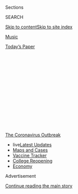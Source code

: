 <div id="app">

<div>

<div>

<div>

<div class="NYTAppHideMasthead css-1q2w90k e1suatyy0">

<div class="section css-ui9rw0 e1suatyy2">

<div class="css-eph4ug er09x8g0">

<div class="css-6n7j50">

</div>

<span class="css-1dv1kvn">Sections</span>

<div class="css-10488qs">

<span class="css-1dv1kvn">SEARCH</span>

</div>

[Skip to content](#site-content)[Skip to site
index](#site-index)

</div>

<div id="masthead-section-label" class="css-1wr3we4 eaxe0e00">

[Music](https://www.nytimes.com/section/arts/music)

</div>

<div class="css-10698na e1huz5gh0">

</div>

</div>

<div id="masthead-bar-one" class="section hasLinks css-15hmgas e1csuq9d3">

<div class="css-uqyvli e1csuq9d0">

</div>

<div class="css-1uqjmks e1csuq9d1">

</div>

<div class="css-9e9ivx">

[](https://myaccount.nytimes.com/auth/login?response_type=cookie&client_id=vi)

</div>

<div class="css-1bvtpon e1csuq9d2">

[Today’s
Paper](https://www.nytimes.com/section/todayspaper)

</div>

</div>

</div>

</div>

<div data-aria-hidden="false">

<div id="site-content" data-role="main">

<div>

<div class="css-1aor85t" style="opacity:0.000000001;z-index:-1;visibility:hidden">

<div class="css-1hqnpie">

<div class="css-epjblv">

<span class="css-17xtcya">[Music](/section/arts/music)</span><span class="css-x15j1o">|</span><span class="css-fwqvlz">John
Prine, Who Chronicled the Human Condition in Song, Dies at
73</span>

</div>

<div class="css-k008qs">

<div class="css-1iwv8en">

<span class="css-18z7m18"></span>

<div>

</div>

</div>

<span class="css-1n6z4y">https://nyti.ms/2Rj7NdB</span>

<div class="css-1705lsu">

<div class="css-4xjgmj">

<div class="css-4skfbu" data-role="toolbar" data-aria-label="Social Media Share buttons, Save button, and Comments Panel with current comment count" data-testid="share-tools">

  - 
  - 
  - 
  - 
    
    <div class="css-6n7j50">
    
    </div>

  - 
  - 

</div>

</div>

</div>

</div>

</div>

</div>

<div id="NYT_TOP_BANNER_REGION" class="css-13pd83m">

<div>

<div id="styln-prism-menu-1592847958612" class="section interactive-content interactive-size-medium css-1edisqu">

<div class="css-17ih8de interactive-body">

<div id="scroll-container" class="css-1gj85ro">

[<span class="styln-title-wrap"><span class="css-1pje3qr">The
Coronavirus</span><span class="css-1pje3qr">
Outbreak</span></span>](https://www.nytimes.com/news-event/coronavirus?action=click&pgtype=Article&state=default&region=TOP_BANNER&context=storylines_menu)

  - <span class="css-kqxiym" data-emphasize="true">live</span>[Latest
    Updates](https://www.nytimes.com/2020/08/03/world/coronavirus-covid-19.html?action=click&pgtype=Article&state=default&region=TOP_BANNER&context=storylines_menu)
  - [Maps and
    Cases](https://www.nytimes.com/interactive/2020/us/coronavirus-us-cases.html?action=click&pgtype=Article&state=default&region=TOP_BANNER&context=storylines_menu)
  - [Vaccine
    Tracker](https://www.nytimes.com/interactive/2020/science/coronavirus-vaccine-tracker.html?action=click&pgtype=Article&state=default&region=TOP_BANNER&context=storylines_menu)
  - [College
    Reopening](https://www.nytimes.com/2020/08/02/us/covid-college-reopening.html?action=click&pgtype=Article&state=default&region=TOP_BANNER&context=storylines_menu)
  - [Economy](https://www.nytimes.com/live/2020/08/03/business/stock-market-today-coronavirus?action=click&pgtype=Article&state=default&region=TOP_BANNER&context=storylines_menu)

</div>

</div>

</div>

</div>

</div>

<div id="top-wrapper" class="css-1sy8kpn">

<div id="top-slug" class="css-l9onyx">

Advertisement

</div>

[Continue reading the main
story](#after-top)

<div class="ad top-wrapper" style="text-align:center;height:100%;display:block;min-height:250px">

<div id="top" class="place-ad" data-position="top" data-size-key="top">

</div>

</div>

<div id="after-top">

</div>

</div>

<div>

<div id="sponsor-wrapper" class="css-1hyfx7x">

<div id="sponsor-slug" class="css-19vbshk">

Supported by

</div>

[Continue reading the main
story](#after-sponsor)

<div id="sponsor" class="ad sponsor-wrapper" style="text-align:center;height:100%;display:block">

</div>

<div id="after-sponsor">

</div>

</div>

<div class="css-186x18t">

Those we’ve lost

</div>

<div class="css-1vkm6nb ehdk2mb0">

# John Prine, Who Chronicled the Human Condition in Song, Dies at 73

</div>

A singer and songwriter with a raspy voice and a gift for offbeat humor,
he was revered by his peers, including Bob Dylan. He died of the
coronavirus.

<div class="css-79elbk" data-testid="photoviewer-wrapper">

<div class="css-z3e15g" data-testid="photoviewer-wrapper-hidden">

</div>

<div class="css-1a48zt4 ehw59r15" data-testid="photoviewer-children">

![<span class="css-16f3y1r e13ogyst0" data-aria-hidden="true">John Prine
in 2010. In the 1970s, music writers were eager to crown a successor to
Bob Dylan, and Mr. Prine, with his sandpapery voice and literate way
with a song, came ready to order.
</span><span class="css-cnj6d5 e1z0qqy90" itemprop="copyrightHolder"><span class="css-1ly73wi e1tej78p0">Credit...</span><span><span>Chad
Batka for The New York
Times</span></span></span>](https://static01.nyt.com/images/2020/04/09/obituaries/09prine1/merlin_36473839_a6429490-8597-41fe-a497-0e482cfd32de-articleLarge.jpg?quality=75&auto=webp&disable=upscale)

</div>

</div>

<div class="css-18e8msd">

<div class="css-vp77d3 epjyd6m0">

<div class="css-1baulvz">

By [<span class="css-1baulvz last-byline" itemprop="name">William
Grimes</span>](https://www.nytimes.com/by/william-grimes)

</div>

</div>

  - 
    
    <div class="css-ld3wwf e16638kd2">
    
    Published April 7, 2020Updated April 16,
    2020
    
    </div>

  - 
    
    <div class="css-4xjgmj">
    
    <div class="css-pvvomx" data-role="toolbar" data-aria-label="Social Media Share buttons, Save button, and Comments Panel with current comment count" data-testid="share-tools">
    
      - 
      - 
      - 
      - 
        
        <div class="css-6n7j50">
        
        </div>
    
      - 
      - 
    
    </div>
    
    </div>

</div>

</div>

<div class="section meteredContent css-1r7ky0e" name="articleBody" itemprop="articleBody">

<div class="css-1fanzo5 StoryBodyCompanionColumn">

<div class="css-53u6y8">

*This obituary is part of a series about* [*people who have died in the
coronavirus
pandemic*](https://www.nytimes.com/series/people-who-have-died-of-the-coronavirus)*.*

John Prine, the raspy-voiced country-folk singer whose ingenious lyrics
to songs by turns poignant, angry and comic made him a favorite of Bob
Dylan, Kris Kristofferson and others, died on Tuesday in Nashville. He
was 73.

The cause was complications of the coronavirus, his family said.

</div>

</div>

<div>

</div>

<div class="css-1fanzo5 StoryBodyCompanionColumn">

<div class="css-53u6y8">

Mr. Prine [underwent cancer surgery
in 1998](https://oralcancerfoundation.org/people/arts-entertainment/john-prine/)
to remove a tumor in his neck identified as squamous cell cancer, which
had damaged his vocal cords. In 2013, he had part of one lung removed to
treat lung cancer. He had been hospitalized since late last month.

</div>

</div>

<div class="css-1fanzo5 StoryBodyCompanionColumn">

<div class="css-53u6y8">

Mr. Prine was a relative unknown in 1970 when Mr. Kristofferson heard
him play one night at a Chicago club called the Earl of Old Town,
dragged there by the singer-songwriter Steve Goodman. Mr. Kristofferson
was performing in Chicago at the time at the Quiet Knight. Mr. Prine
treated him to a brief after-hours performance of material that, Mr.
Kristofferson later wrote, “was unlike anything I’d heard before.”

</div>

</div>

<div class="css-79elbk" data-testid="photoviewer-wrapper">

<div class="css-z3e15g" data-testid="photoviewer-wrapper-hidden">

</div>

<div class="css-1a48zt4 ehw59r15" data-testid="photoviewer-children">

![<span class="css-16f3y1r e13ogyst0" data-aria-hidden="true">Mr. Prine
in 1975. “No way somebody this young can be writing so heavy,” Kris
Kristofferson once said. “John Prine is so good, we may have to break
his
thumbs.”</span><span class="css-cnj6d5 e1z0qqy90" itemprop="copyrightHolder"><span class="css-1ly73wi e1tej78p0">Credit...</span><span>Tom
Hill/WireImage</span></span>](https://static01.nyt.com/images/2020/03/29/us/00prine-image7/00prine-image7-articleLarge.jpg?quality=75&auto=webp&disable=upscale)

</div>

</div>

<div class="css-1fanzo5 StoryBodyCompanionColumn">

<div class="css-53u6y8">

A few weeks later, when Mr. Prine was in New York, Mr. Kristofferson
invited him onstage at the Bitter End in Greenwich Village, where he was
appearing with Carly Simon, and introduced him to the audience.

“No way somebody this young can be writing so heavy,” he said. “John
Prine is so good, we may have to break his thumbs.”

The record executive Jerry Wexler, who was in the audience, signed Mr.
Prine to a contract with Atlantic Records the next day.

Music writers at the time were eager to crown a successor to Mr. Dylan,
and Mr. Prine, with his nasal, sandpapery voice and literate way with a
song, came ready to order. His debut album, called simply “John Prine”
and released in 1971, included songs that became his signatures. Some
gained wider fame after being recorded by other artists.

</div>

</div>

<div class="css-cfo9c3">

</div>

<div class="css-1fanzo5 StoryBodyCompanionColumn">

<div class="css-53u6y8">

They included “Sam Stone,” about a drug-addicted war veteran (with the
unforgettable refrain “There’s a hole in Daddy’s arm where all the money
goes”); “Hello in There,” a heart-rending evocation of old age and
loneliness; and “Angel From Montgomery,” the hard-luck lament of a
middle-aged woman dreaming about a better life, later made famous by
Bonnie Raitt.

“He’s a true folk singer in the best folk tradition, cutting right to
the heart of things, as pure and simple as rain,” Ms. Raitt told Rolling
Stone in 1992.

Mr. Dylan, listing his favorite songwriters in [a 2009
interview](https://www.huffpost.com/entry/bob-dylan-exclusive-inter_n_187216),
put Mr. Prine front and center. “Prine’s stuff is pure Proustian
existentialism,” he said. “Midwestern mind trips to the nth degree. And
he writes beautiful
songs.”

</div>

</div>

<div class="css-79elbk" data-testid="photoviewer-wrapper">

<div class="css-z3e15g" data-testid="photoviewer-wrapper-hidden">

</div>

<div class="css-1a48zt4 ehw59r15" data-testid="photoviewer-children">

<div class="css-1xdhyk6 erfvjey0">

<span class="css-1ly73wi e1tej78p0">Image</span>

<div class="css-zjzyr8">

<div data-testid="lazyimage-container" style="height:302.24444444444447px">

</div>

</div>

</div>

<span class="css-16f3y1r e13ogyst0" data-aria-hidden="true">Mr. Prine in
1993 with Bonnie Raitt, who made famous his song “Angel From
Montgomery,” the hard-luck lament of a middle-aged woman dreaming
about a better
life.</span><span class="css-cnj6d5 e1z0qqy90" itemprop="copyrightHolder"><span class="css-1ly73wi e1tej78p0">Credit...</span><span>Denise
Sofranko/Michael Ochs Archives via Getty Images</span></span>

</div>

</div>

<div class="css-1fanzo5 StoryBodyCompanionColumn">

<div class="css-53u6y8">

John Prine was born on Oct. 10, 1946, in Maywood, Ill., a working-class
suburb of Chicago, to William and Verna (Hamm) Prine. His father, a
tool-and-die maker at the American Can Company, and his mother had moved
from the coal town of Paradise, Ky., in the 1930s.

</div>

</div>

<div class="css-1fanzo5 StoryBodyCompanionColumn">

<div class="css-53u6y8">

Mr. Prine later wrote a ruefully bitter song titled
[“Paradise,”](https://www.youtube.com/watch?v=ediaZ5DhYjw) in which
he sang:

> The coal company came with the world’s largest shovel  
> And they tortured the timber and stripped all the land  
> Well, they dug for their coal till the land was forsaken  
> Then they wrote it all down as the progress of man

John grew up in a country music-loving family. He learned guitar as a
young teenager from his grandfather and brother and began writing songs.

After graduating from high school, he worked for the Post Office for two
years before being drafted into the Army, which sent him to West Germany
in charge of the motor pool at his base. After being discharged, he
resumed his mail route, in and around his hometown, composing songs in
his head.

“I always likened the mail route to a library with no books,” he wrote
on his [website](http://johnprine.net/ "John Prine website"). “I passed
the time each day making up these little ditties.”

<div class="css-79elbk" data-testid="photoviewer-wrapper">

<div class="css-z3e15g" data-testid="photoviewer-wrapper-hidden">

</div>

<div class="css-1a48zt4 ehw59r15" data-testid="photoviewer-children">

<div class="css-zgakxe erfvjey0">

<span class="css-1ly73wi e1tej78p0">Image</span>

<div class="css-zjzyr8">

<div data-testid="lazyimage-container" style="height:580px">

</div>

</div>

</div>

<span class="css-16f3y1r e13ogyst0" data-aria-hidden="true">Mr. Prine in
1992 when he won the Grammy Award for best contemporary folk
album.</span><span class="css-cnj6d5 e1z0qqy90" itemprop="copyrightHolder"><span class="css-1ly73wi e1tej78p0">Credit...</span><span>Rick
Maiman/Sygma via Getty Images)</span></span>

</div>

</div>

Reluctantly, he took the stage for the first time at an open-mic night
at a small Chicago club called the Fifth Peg, where his performance met
with profound silence from the audience. “They just sat there,” Mr.
Prine later wrote. “They didn’t even applaud, they just looked at me.”

Then the clapping began. “It was like I found out all of a sudden that I
could communicate deep feelings and emotions,” he wrote. “And to find
that out all at once was amazing.”

</div>

</div>

<div class="css-1fanzo5 StoryBodyCompanionColumn">

<div class="css-53u6y8">

Not long after, Roger Ebert, the film critic for The Chicago Sun-Times,
wandered into the club while Mr. Prine was performing. He liked what he
heard and wrote Mr. Prine’s [first
review](http://www.rogerebert.com/balder-and-dash/john-prine-american-legend "Roger Ebert review of John Prine"),
under the headline “Singing Mailman Who Delivers a Powerful Message in a
Few Words.”

“He appears onstage with such modesty he almost seems to be backing into
the spotlight,” Mr. Ebert wrote. “He sings rather quietly, and his
guitar work is good, but he doesn’t show off. He starts slow. But after
a song or two, even the drunks in the room begin to listen to his
lyrics. And then he has you.”

Mr. Prine had a particular gift for offbeat humor, reflected in songs
like “Jesus, the Missing Years,” “Some Humans Ain’t Human,” “Sabu Visits
the Twin Cities Alone” and the antiwar screed “Your Flag Decal Won’t Get
You Into Heaven Anymore.”

“I guess what I always found funny was the human condition,” he told the
British newspaper [The Daily
Telegraph](http://www.telegraph.co.uk/culture/music/rockandpopfeatures/9853440/John-Prine-I-find-the-human-condition-funny.html "Telegraph article on John Prine")
in 2013. “There is a certain comedy and pathos to trouble and
accidents.”

</div>

</div>

<div class="css-cfo9c3">

</div>

<div class="css-1fanzo5 StoryBodyCompanionColumn">

<div class="css-53u6y8">

After recording several albums for Atlantic and Asylum, he started his
own label, Oh Boy Records, in 1984. He never had a hit record, but he
commanded a loyal audience that ensured steady if modest sales for his
albums and a durable concert career.

</div>

</div>

<div class="css-1fanzo5 StoryBodyCompanionColumn">

<div class="css-53u6y8">

In 1992, his album [“The Missing
Years,”](https://www.youtube.com/watch?v=6jKopYJfjeQ&list=OLAK5uy_lBOa4ysIPMfrphlG1IqSDyeubh6uwC-vk)
with guest appearances by Bruce Springsteen, Tom Petty and other
artists, won a Grammy Award for best contemporary folk recording. He
received a second Grammy in the same category in 2006 for the album
“Fair and Square.”

Mr. Prine, who lived in Nashville, was divorced twice. He is survived by
his wife, Fiona Whelan Prine, a native of Ireland whom he married in
1996; three sons, Jody, Jack and Tommy; two brothers, Dave and Billy;
and three grandchildren.

In 2017, Mr. Prine published “John Prine Beyond Words,” a collection of
lyrics, guitar chords, commentary and photographs from his own
archive.

</div>

</div>

<div class="css-79elbk" data-testid="photoviewer-wrapper">

<div class="css-z3e15g" data-testid="photoviewer-wrapper-hidden">

</div>

<div class="css-1a48zt4 ehw59r15" data-testid="photoviewer-children">

<div class="css-1xdhyk6 erfvjey0">

<span class="css-1ly73wi e1tej78p0">Image</span>

<div class="css-zjzyr8">

<div data-testid="lazyimage-container" style="height:257.77777777777777px">

</div>

</div>

</div>

<span class="css-16f3y1r e13ogyst0" data-aria-hidden="true">“I guess
what I always found funny was the human condition,” Mr. Prine once
said.</span><span class="css-cnj6d5 e1z0qqy90" itemprop="copyrightHolder"><span class="css-1ly73wi e1tej78p0">Credit...</span><span>Kyle
Dean Reinford for The New York Times</span></span>

</div>

</div>

<div class="css-1fanzo5 StoryBodyCompanionColumn">

<div class="css-53u6y8">

In 2019, he was inducted into the Songwriters Hall of Fame, and his
album [“Tree of
Forgiveness”](https://www.youtube.com/watch?v=aAYoWePzQ2c&list=OLAK5uy_mYUVcJHLfobY-NDHtulgiqGaq_vkwc1z4)
was nominated for a Grammy for best Americana album. It was his 19th
album and his first of original material in more than a decade. (The
award went to Brandi Carlile, for “By the Way, I Forgive You.”)

Mr. Prine went on tour in 2018 to promote “Tree of Forgiveness,” and
after a two-night stand at the Ryman Auditorium in Nashville — known
there as the mother church of country music — Margaret Renkl, a
contributing opinion writer for The New York Times, wrote, under the
headline [“American
Oracle”](https://www.nytimes.com/2018/10/22/opinion/john-prine-american-oracle.html):

“The mother church of country music, where the seats are scratched-up
pews and the windows are stained glass, is the place where the new John
Prine — older now, scarred by cancer surgeries, his voice deeper and
full of gravel — is most clearly still the old John Prine: mischievous,
delighting in tomfoolery, but also worried about the
world.”

</div>

</div>

<div class="css-79elbk" data-testid="photoviewer-wrapper">

<div class="css-z3e15g" data-testid="photoviewer-wrapper-hidden">

</div>

<div class="css-1a48zt4 ehw59r15" data-testid="photoviewer-children">

<div class="css-1xdhyk6 erfvjey0">

<span class="css-1ly73wi e1tej78p0">Image</span>

<div class="css-zjzyr8">

<div data-testid="lazyimage-container" style="height:257.77777777777777px">

</div>

</div>

</div>

<span class="css-16f3y1r e13ogyst0" data-aria-hidden="true">Mr. Prine at
the 62nd Grammy Awards in Los Angeles this January. He received a 2020
Grammy for lifetime
achievement.</span><span class="css-cnj6d5 e1z0qqy90" itemprop="copyrightHolder"><span class="css-1ly73wi e1tej78p0">Credit...</span><span>Emma
Mcintyre/Getty Images For The Recording Academy</span></span>

</div>

</div>

<div class="css-1fanzo5 StoryBodyCompanionColumn">

<div class="css-53u6y8">

In December, he was chosen to receive [a 2020 Grammy for lifetime
achievement](https://www.rollingstone.com/music/music-country/john-prine-grammy-lifetime-achievement-929523/).

As a songwriter, Mr. Prine was prolific and quick. In the early days, he
would sometimes dash off a song while driving to a club.

“Sometimes, the best ones come together at the exact same time, and it
takes about as long to write it as it does to sing it,” he told the poet
Ted Kooser in an
[interview](http://www.loc.gov/today/cyberlc/feature_wdesc.php?rec=3677 "Kooser interview with John Prine")
at the Library of Congress in 2005. “They come along like a dream or
something, and you just got to hurry up and respond to it, because if
you mess around, the song is liable to pass you by.”

Caryn Ganz and Neil Vigdor contributed
reporting.

</div>

</div>

<div>

</div>

</div>

<div>

</div>

<div>

</div>

<div id="NYT_BELOW_MAIN_CONTENT_REGION">

<div>

<div id="covid-obits-article-embed" class="section css-l08pwh interactive-content interactive-size-medium">

<div class="css-17ih8de interactive-body">

<div class="g-obits-embed" data-preview-slug="2020-04-03-covid-obits">

[](https://www.nytimes.com/interactive/2020/obituaries/people-died-coronavirus-obituaries.html?action=click&pgtype=Article&state=default&region=BELOW_MAIN_CONTENT&context=covid_obits_promo)

<div class="g-hed-summ">

# Those We’ve Lost

The coronavirus pandemic has taken an incalculable death toll. This
series is designed to put names and faces to the numbers.

<span>Read
more</span>

</div>

<div class="g-obits-embed-wrap">

<div id="bernaldina-josé-pedro" class="g-obit">

<div class="g-flex-wrapper-image">

<div class="g-image g-asset-inner">

![](https://static01.nyt.com/images/2020/07/30/obituaries/30Pedro/30Pedro-square640.jpg)

</div>

</div>

<div class="g-flex-wrapper-text">

# Bernaldina José Pedro

<div class="g-meta">

<span>d. Boa Vista, Brazil</span>

</div>

<div class="g-summ">

Leader among the Indigenous
Macuxi

</div>

</div>

</div>

<div id="john-eric-swing" class="g-obit">

<div class="g-flex-wrapper-image">

<div class="g-image g-asset-inner">

![](https://static01.nyt.com/images/2020/07/31/obituaries/31Swing/merlin_175167783_8913bc90-0d64-43f3-a655-1bb1bf1601c9-square640.jpg)

</div>

</div>

<div class="g-flex-wrapper-text">

# John Eric Swing

<div class="g-meta">

<span>d. Fountain Valley, Calif. </span>

</div>

<div class="g-summ">

Champion of
Filipino-Americans

</div>

</div>

</div>

<div id="victor-victor-" class="g-obit">

<div class="g-flex-wrapper-image">

<div class="g-image g-asset-inner">

![](https://static01.nyt.com/images/2020/07/27/obituaries/27Victor/merlin_175001436_38b11f8e-227a-4e2c-9821-7618af9b2524-square640.jpg)

</div>

</div>

<div class="g-flex-wrapper-text">

# Victor Victor

<div class="g-meta">

<span>d. Santo Domingo, Dominican Republic</span>

</div>

<div class="g-summ">

Beloved musician of the Dominican
Republic

</div>

</div>

</div>

<div id="dr-eddie-negrón" class="g-obit">

<div class="g-flex-wrapper-image">

<div class="g-image g-asset-inner">

![](https://static01.nyt.com/images/2020/07/31/obituaries/31Negron/merlin_175160169_516322ae-fd23-4969-b6b2-193ced371105-square640.jpg)

</div>

</div>

<div class="g-flex-wrapper-text">

# Dr. Eddie Negrón

<div class="g-meta">

<span>d. Fort Walton Beach, Fla.</span>

</div>

<div class="g-summ">

Internist on Florida’s Emerald
Coast

</div>

</div>

</div>

<div id="dobby-dobson" class="g-obit">

<div class="g-flex-wrapper-image">

<div class="g-image g-asset-inner">

![](https://static01.nyt.com/images/2020/07/30/obituaries/30Dobson/merlin_175115928_f6b9271c-8f05-4fe1-a38a-5ca4a58f8935-square640.jpg)

</div>

</div>

<div class="g-flex-wrapper-text">

# Dobby Dobson

<div class="g-meta">

<span>d. Coral Springs, Fla.</span>

</div>

<div class="g-summ">

Jamaican singer and
songwriter

</div>

</div>

</div>

<div id="waldemar-gonzalez" class="g-obit">

<div class="g-flex-wrapper-image">

<div class="g-image g-asset-inner">

![](https://static01.nyt.com/images/2020/08/01/obituaries/28Gonzalez/merlin_175002771_beb57888-3951-409a-ae13-03a94b2e962e-square640.jpg)

</div>

</div>

<div class="g-flex-wrapper-text">

# Waldemar Gonzalez

<div class="g-meta">

<span>d. White Plains, N.Y.</span>

</div>

<div class="g-summ">

Teacher and social worker

</div>

</div>

</div>

</div>

</div>

</div>

</div>

</div>

</div>

<div>

</div>

<div>

<div id="bottom-wrapper" class="css-1ede5it">

<div id="bottom-slug" class="css-l9onyx">

Advertisement

</div>

[Continue reading the main
story](#after-bottom)

<div id="bottom" class="ad bottom-wrapper" style="text-align:center;height:100%;display:block;min-height:90px">

</div>

<div id="after-bottom">

</div>

</div>

</div>

</div>

</div>

## Site Index

<div>

</div>

## Site Information Navigation

  - [© <span>2020</span> <span>The New York Times
    Company</span>](https://help.nytimes.com/hc/en-us/articles/115014792127-Copyright-notice)

<!-- end list -->

  - [NYTCo](https://www.nytco.com/)
  - [Contact
    Us](https://help.nytimes.com/hc/en-us/articles/115015385887-Contact-Us)
  - [Work with us](https://www.nytco.com/careers/)
  - [Advertise](https://nytmediakit.com/)
  - [T Brand Studio](http://www.tbrandstudio.com/)
  - [Your Ad
    Choices](https://www.nytimes.com/privacy/cookie-policy#how-do-i-manage-trackers)
  - [Privacy](https://www.nytimes.com/privacy)
  - [Terms of
    Service](https://help.nytimes.com/hc/en-us/articles/115014893428-Terms-of-service)
  - [Terms of
    Sale](https://help.nytimes.com/hc/en-us/articles/115014893968-Terms-of-sale)
  - [Site
    Map](https://spiderbites.nytimes.com)
  - [Help](https://help.nytimes.com/hc/en-us)
  - [Subscriptions](https://www.nytimes.com/subscription?campaignId=37WXW)

</div>

</div>

</div>

</div>

